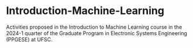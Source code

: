 # Introduction-Machine-Learning
Activities proposed in the Introduction to Machine Learning course in the 2024-1 quarter of the Graduate Program in Electronic Systems Engineering (PPGESE) at UFSC.
